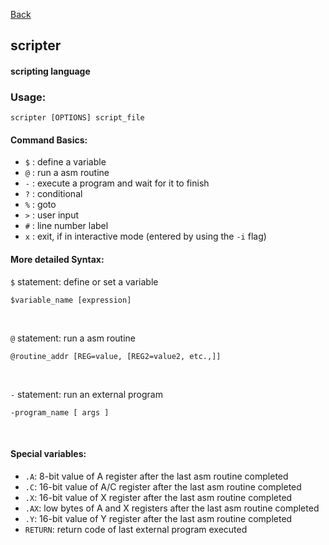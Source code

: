 [Back](./)

## scripter

#### scripting language

### Usage:
```
scripter [OPTIONS] script_file
```

#### Command Basics:
- `$` : define a variable
- `@` : run a asm routine
- `-` : execute a program and wait for it to finish
- `?` : conditional
- `%` : goto
- `>` : user input
- `#` : line number label
- `x` : exit, if in interactive mode (entered by using the `-i` flag)

#### More detailed Syntax:

`$` statement: define or set a variable
```
$variable_name [expression]
```

<br />

`@` statement: run a asm routine
```
@routine_addr [REG=value, [REG2=value2, etc.,]]
```

<br />

`-` statement: run an external program
```
-program_name [ args ]
```

<br />

#### Special variables:
- `.A`: 8-bit value of A register after the last asm routine completed
- `.C`: 16-bit value of A/C register after the last asm routine completed
- `.X`: 16-bit value of X register after the last asm routine completed
- `.AX`: low bytes of A and X registers after the last asm routine completed
- `.Y`: 16-bit value of Y register after the last asm routine completed
- `RETURN`: return code of last external program executed

